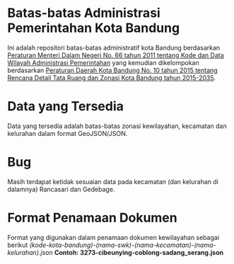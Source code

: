 # Batas-batas Administrasi Pemerintahan Kota Bandung
Ini adalah repositori batas-batas administratif kota Bandung berdasarkan 
[Peraturan Menteri Dalam Negeri No. 66 tahun 2011 tentang Kode dan Data Wilayah Administrasi Pemerintahan](http://www.kemendagri.go.id/media/documents/2012/01/12/d/a/datwil_kec_selindo_lampiran_1.pdf) yang kemudian dikelompokan berdasarkan [Peraturan Daerah Kota Bandung No. 10 tahun 2015 tentang Rencana Detail Tata Ruang dan Zonasi Kota Bandung tahun 2015-2035](http://jdih.net/bandung/web/pdfperda/2.%20NASKAH%20PERDA%20RDTR.pdf).

# Data yang Tersedia
Data yang tersedia adalah batas-batas zonasi kewilayahan, kecamatan dan kelurahan dalam format GeoJSON/JSON.

# Bug
Masih terdapat ketidak sesuaian data pada kecamatan (dan kelurahan di dalamnya) Rancasari dan Gedebage.

# Format Penamaan Dokumen
Format yang digunakan dalam penamaan dokumen kewilayahan sebagai berikut
_(kode-kota-bandung)-(nama-swk)-(nama-kecamatan)-(nama-kelurahan).json_
**Contoh: 3273-cibeunying-coblong-sadang_serang.json**